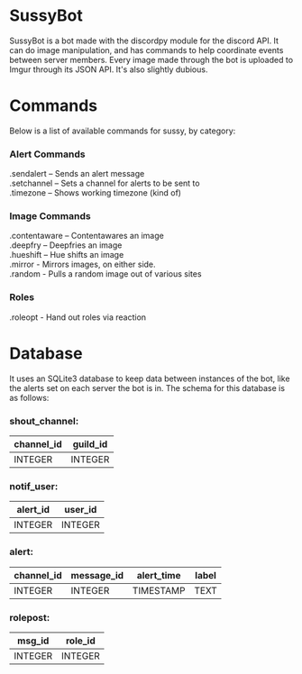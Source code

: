 # SussyBot
SussyBot is a bot made with the discordpy module for the discord API. It can do image manipulation, and has commands to help coordinate events between server members. Every image made through the bot is uploaded to Imgur through its JSON API. It's also slightly dubious.

# Commands
Below is a list of available commands for sussy, by category:

### Alert Commands
.sendalert – Sends an alert message  
.setchannel – Sets a channel for alerts to be sent to  
.timezone – Shows working timezone (kind of)  

### Image Commands
.contentaware – Contentawares an image  
.deepfry – Deepfries an image  
.hueshift – Hue shifts an image  
.mirror - Mirrors images, on either side.  
.random - Pulls a random image out of various sites  

### Roles
.roleopt - Hand out roles via reaction

# Database
It uses an SQLite3 database to keep data between instances of the bot, like the alerts set on each server the bot is in. The schema for this database is as follows:
### shout_channel:
| channel_id  | guild_id |
| ------------- |:-------------:|
 INTEGER | INTEGER
### notif_user:
| alert_id  | user_id |
| ------------- |:-------------:|
 INTEGER | INTEGER
### alert:
| channel_id | message_id | alert_time | label |
| -------------|-------------|-------------|:-------------:|
 INTEGER | INTEGER | TIMESTAMP | TEXT
### rolepost:
| msg_id | role_id |
|--------|---------|
 INTEGER |  INTEGER
